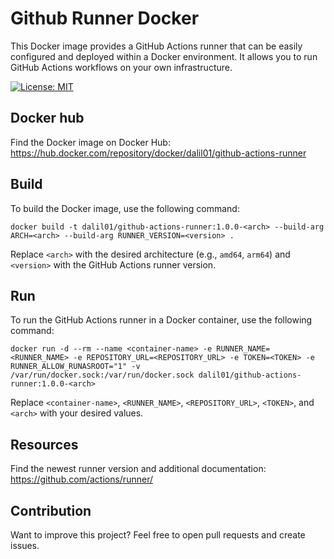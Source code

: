 # Github Runner Docker

This Docker image provides a GitHub Actions runner that can be easily configured and deployed within a Docker environment. It allows you to run GitHub Actions workflows on your own infrastructure.

[![License: MIT](https://img.shields.io/badge/License-MIT-yellow.svg)](https://github.com/dalil01/github-runner-docker/blob/main/LICENSE)

## Docker hub

Find the Docker image on Docker Hub: https://hub.docker.com/repository/docker/dalil01/github-actions-runner

## Build

To build the Docker image, use the following command:

```
docker build -t dalil01/github-actions-runner:1.0.0-<arch> --build-arg ARCH=<arch> --build-arg RUNNER_VERSION=<version> .
```

Replace `<arch>` with the desired architecture (e.g., `amd64`, `arm64`) and `<version>` with the GitHub Actions runner version.

## Run

To run the GitHub Actions runner in a Docker container, use the following command:

```
docker run -d --rm --name <container-name> -e RUNNER_NAME=<RUNNER_NAME> -e REPOSITORY_URL=<REPOSITORY_URL> -e TOKEN=<TOKEN> -e RUNNER_ALLOW_RUNASROOT="1" -v /var/run/docker.sock:/var/run/docker.sock dalil01/github-actions-runner:1.0.0-<arch>
```

Replace `<container-name>`, `<RUNNER_NAME>`, `<REPOSITORY_URL>`, `<TOKEN>`, and `<arch>` with your desired values.

## Resources

Find the newest runner version and additional documentation: https://github.com/actions/runner/

## Contribution

Want to improve this project? Feel free to open pull requests and create issues.